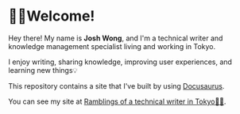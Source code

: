 # 👋🏼Welcome!

Hey there! My name is **Josh Wong**, and I'm a technical writer and knowledge management specialist living and working in Tokyo.

I enjoy writing, sharing knowledge, improving user experiences, and learning new things💡

This repository contains a site that I've built by using [Docusaurus](https://docusaurus.io/).

You can see my site at [Ramblings of a technical writer in Tokyo🗼🗾](https://www.080f53.com/).
